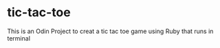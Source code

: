 # tic-tac-toe

This is an Odin Project to creat a tic tac toe game using Ruby that runs in terminal
